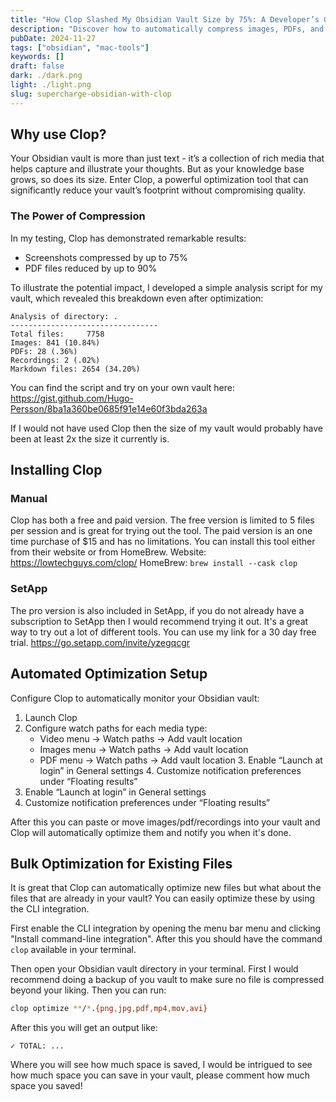 ```yaml
---
title: "How Clop Slashed My Obsidian Vault Size by 75%: A Developer’s Guide to Smart Media Optimization"
description: "Discover how to automatically compress images, PDFs, and recordings in your Obsidian vault while maintaining quality. This practical guide shows you how to set up Clop for effortless media optimization and potentially reduce your vault size by up to 75%"
pubDate: 2024-11-27
tags: ["obsidian", "mac-tools"]
keywords: []
draft: false
dark: ./dark.png
light: ./light.png
slug: supercharge-obsidian-with-clop
---
```


## Why use Clop?

Your Obsidian vault is more than just text - it’s a collection of rich media that helps capture and illustrate your thoughts. But as your knowledge base grows, so does its size. Enter Clop, a powerful optimization tool that can significantly reduce your vault’s footprint without compromising quality.

### The Power of Compression

In my testing, Clop has demonstrated remarkable results:

- Screenshots compressed by up to 75%
- PDF files reduced by up to 90%

To illustrate the potential impact, I developed a simple analysis script for my vault, which revealed this breakdown even after optimization:

```
Analysis of directory: .
---------------------------------
Total files:     7758
Images: 841 (10.84%)
PDFs: 28 (.36%)
Recordings: 2 (.02%)
Markdown files: 2654 (34.20%)
```

You can find the script and try on your own vault here: https://gist.github.com/Hugo-Persson/8ba1a360be0685f91e14e60f3bda263a

If I would not have used Clop then the size of my vault would probably have been at least 2x the size it currently is.

## Installing Clop

### Manual

Clop has both a free and paid version. The free version is limited to 5 files per session and is great for trying out the tool. The paid version is an one time purchase of $15 and has no limitations.
You can install this tool either from their website or from HomeBrew.
Website: https://lowtechguys.com/clop/
HomeBrew: `brew install --cask clop`

### SetApp

The pro version is also included in SetApp, if you do not already have a subscription to SetApp then I would recommend trying it out. It's a great way to try out a lot of different tools. You can use my link for a 30 day free trial.
https://go.setapp.com/invite/yzegqcgr

## Automated Optimization Setup

Configure Clop to automatically monitor your Obsidian vault:

1. Launch Clop
2. Configure watch paths for each media type:
   - Video menu → Watch paths → Add vault location
   - Images menu → Watch paths → Add vault location
   - PDF menu → Watch paths → Add vault location 3. Enable “Launch at login” in General settings 4. Customize notification preferences under “Floating results”
3. Enable “Launch at login” in General settings
4. Customize notification preferences under “Floating results”

After this you can paste or move images/pdf/recordings into your vault and Clop will automatically optimize them and notify you when it's done.

## Bulk Optimization for Existing Files

It is great that Clop can automatically optimize new files but what about the files that are already in your vault? You can easily optimize these by using the CLI integration.

First enable the CLI integration by opening the menu bar menu and clicking "Install command-line integration". After this you should have the command `clop` available in your terminal.

Then open your Obsidian vault directory in your terminal. First I would recommend doing a backup of you vault to make sure no file is compressed beyond your liking. Then you can run:

```sh
clop optimize **/*.{png,jpg,pdf,mp4,mov,avi}
```

After this you will get an output like:

```
✓ TOTAL: ...
```

Where you will see how much space is saved, I would be intrigued to see how much space you can save in your vault, please comment how much space you saved!
